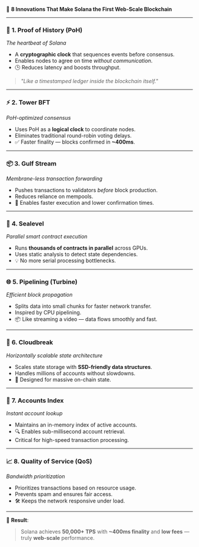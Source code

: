 🚀 **8 Innovations That Make Solana the First Web-Scale Blockchain**  

---

### 🔗 **1. Proof of History (PoH)**  
*The heartbeat of Solana*  
- A **cryptographic clock** that sequences events before consensus.  
- Enables nodes to agree on time *without communication*.  
- 🕒 Reduces latency and boosts throughput.  
> *"Like a timestamped ledger inside the blockchain itself."*

---

### ⚡ **2. Tower BFT**  
*PoH-optimized consensus*  
- Uses PoH as a **logical clock** to coordinate nodes.  
- Eliminates traditional round-robin voting delays.  
- ✅ Faster finality — blocks confirmed in **~400ms**.

---

### 📦 **3. Gulf Stream**  
*Membrane-less transaction forwarding*  
- Pushes transactions to validators *before* block production.  
- Reduces reliance on mempools.  
- 🚀 Enables faster execution and lower confirmation times.

---

### 🧠 **4. Sealevel**  
*Parallel smart contract execution*  
- Runs **thousands of contracts in parallel** across GPUs.  
- Uses static analysis to detect state dependencies.  
- 💡 No more serial processing bottlenecks.

---

### 🌐 **5. Pipelining (Turbine)**  
*Efficient block propagation*  
- Splits data into small chunks for faster network transfer.  
- Inspired by CPU pipelining.  
- 📦 Like streaming a video — data flows smoothly and fast.

---

### 💾 **6. Cloudbreak**  
*Horizontally scalable state architecture*  
- Scales state storage with **SSD-friendly data structures**.  
- Handles millions of accounts without slowdowns.  
- 🧩 Designed for massive on-chain state.

---

### 🔁 **7. Accounts Index**  
*Instant account lookup*  
- Maintains an in-memory index of active accounts.  
- 🔍 Enables sub-millisecond account retrieval.  
- Critical for high-speed transaction processing.

---

### 📈 **8. Quality of Service (QoS)**  
*Bandwidth prioritization*  
- Prioritizes transactions based on resource usage.  
- Prevents spam and ensures fair access.  
- 🛠️ Keeps the network responsive under load.

---

🎯 **Result**:  
> Solana achieves **50,000+ TPS** with **~400ms finality** and **low fees** — truly **web-scale** performance.


